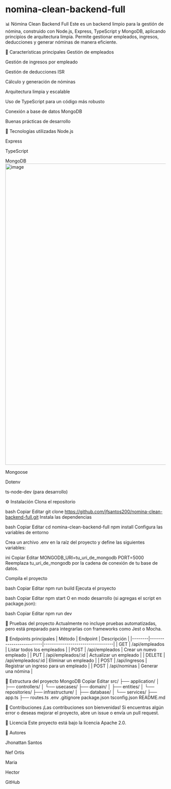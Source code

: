 # nomina-clean-backend-full
📊 Nómina Clean Backend Full
Este es un backend limpio para la gestión de nómina, construido con Node.js, Express, TypeScript y MongoDB, aplicando principios de arquitectura limpia.
Permite gestionar empleados, ingresos, deducciones y generar nóminas de manera eficiente.

🚀 Características principales
Gestión de empleados

Gestión de ingresos por empleado

Gestión de deducciones ISR

Cálculo y generación de nóminas

Arquitectura limpia y escalable

Uso de TypeScript para un código más robusto

Conexión a base de datos MongoDB

Buenas prácticas de desarrollo

🧩 Tecnologías utilizadas
Node.js

Express

TypeScript

MongoDB
<img width="943" alt="image" src="https://github.com/user-attachments/assets/563d551d-2468-4c73-ad14-0cbde6f5d61a" />


Mongoose

Dotenv

ts-node-dev (para desarrollo)

⚙️ Instalación
Clona el repositorio

bash
Copiar
Editar
git clone https://github.com/jfsantos200/nomina-clean-backend-full.git
Instala las dependencias

bash
Copiar
Editar
cd nomina-clean-backend-full
npm install
Configura las variables de entorno

Crea un archivo .env en la raíz del proyecto y define las siguientes variables:

ini
Copiar
Editar
MONGODB_URI=tu_uri_de_mongodb
PORT=5000
Reemplaza tu_uri_de_mongodb por la cadena de conexión de tu base de datos.

Compila el proyecto

bash
Copiar
Editar
npm run build
Ejecuta el proyecto

bash
Copiar
Editar
npm start
O en modo desarrollo (si agregas el script en package.json):

bash
Copiar
Editar
npm run dev

🧪 Pruebas del proyecto
Actualmente no incluye pruebas automatizadas, pero está preparado para integrarlas con frameworks como Jest o Mocha.

📝 Endpoints principales
| Método | Endpoint                | Descripción                      |
|--------|-------------------------|----------------------------------|
| GET    | /api/empleados          | Listar todos los empleados       |
| POST   | /api/empleados          | Crear un nuevo empleado          |
| PUT    | /api/empleados/:id      | Actualizar un empleado           |
| DELETE | /api/empleados/:id      | Eliminar un empleado             |
| POST   | /api/ingresos           | Registrar un ingreso para un empleado |
| POST   | /api/nominas            | Generar una nómina               |

📂 Estructura del proyecto
MongoDB
Copiar
Editar
src/
├── application/
│   ├── controllers/
│   └── usecases/
├── domain/
│   ├── entities/
│   └── repositories/
├── infrastructure/
│   ├── database/
│   └── services/
├── app.ts
├── routes.ts
.env
.gitignore
package.json
tsconfig.json
README.md

🌟 Contribuciones
¡Las contribuciones son bienvenidas!
Si encuentras algún error o deseas mejorar el proyecto, abre un issue o envía un pull request.

📄 Licencia
Este proyecto está bajo la licencia Apache 2.0.

🙌 Autores

Jhonattan Santos

Nef  Ortis

Maria

Hector

GitHub
